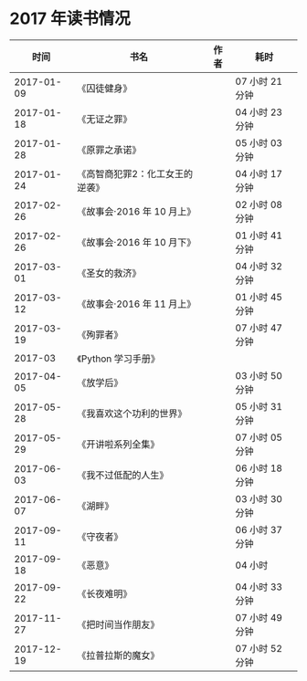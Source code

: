 # 2017 年读书情况

时间 | 书名 | 作者 | 耗时
-----|------|------|-----
2017-01-09 |《囚徒健身》 | |  07 小时 21 分钟 |
2017-01-18 |《无证之罪》 | |  04 小时 23 分钟 |
2017-01-28 |《原罪之承诺》 | |  05 小时 03 分钟 |
2017-01-24 |《高智商犯罪2：化工女王的逆袭》 | |  04 小时 17 分钟 |
2017-02-26 |《故事会·2016 年 10 月上》 | |  02 小时 08 分钟 |
2017-02-26 |《故事会·2016 年 10 月下》 | |  01 小时 41 分钟 |
2017-03-01 |《圣女的救济》 | |  04 小时 32 分钟 |
2017-03-12 |《故事会·2016 年 11 月上》 | |  01 小时 45 分钟 |
2017-03-19 |《殉罪者》 | |  07 小时 47 分钟 |
2017-03 |《Python 学习手册》 |
2017-04-05 |《放学后》 | |  03 小时 50 分钟 |
2017-05-28 |《我喜欢这个功利的世界》 | |  05 小时 31 分钟 |
2017-05-29 |《开讲啦系列全集》 | |  07 小时 05 分钟 |
2017-06-03 |《我不过低配的人生》 | |  06 小时 18 分钟 |
2017-06-07 |《湖畔》 | |  03 小时 30 分钟 |
2017-09-11 |《守夜者》 | |  06 小时 37 分钟 |
2017-09-18 |《恶意》 | |  04 小时 |
2017-09-22 |《长夜难明》 | |  04 小时 33 分钟 |
2017-11-27 |《把时间当作朋友》 | |  07 小时 49 分钟 |
2017-12-19 |《拉普拉斯的魔女》 | |  07 小时 52 分钟
